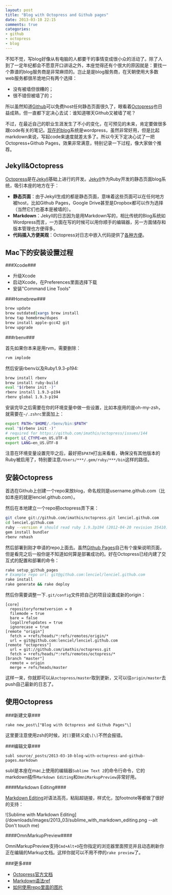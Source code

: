 ```yaml
---
layout: post
title: "Blog with Octopress and Github pages"
date: 2013-03-10 22:15
comments: true
categories:
- github
- octopress
- blog
---
```


不知不觉，写blog好像从有电脑的人都要干的事情变成很小众的活动了。除了人到了一定年纪都会不愿意开口讲话之外，本座觉得还有个很大的原因就是：要找一个靠谱的blog服务商是非常麻烦的。岂止是是blog服务商，在天朝使用大多数web服务都很吊诡地只有两个选择：

* 没有被墙但很糟的；
* 很不错但被墙了的；

所以虽然知道[Github](http://github.com)可以免费host任何静态页面很久了，眼看着[Octopress](http://octopress.org/)也日益成熟，但一直都下定决心去试：谁知道哪天Github又被墙了呢？

不过，在最近自己的职业生涯发生了不小的变化，在可预见的未来，肯定要做很多跟code有关的笔记。[现在的blog](https://lenciel.com)系统是wordpress，虽然非常好用，但是比起markdown来说，写起code来速度就差太多了。所以今天下定决心试了一把Octopress+Github Pages，效果非常满意，特别记录一下过程，像大家做个推荐。

Jekyll&Octopress
----------------

[Octopress](http://octopress.org/)是在[Jekyll](https://github.com/mojombo/jekyll)基础上进行的开发。[Jekyll](https://github.com/mojombo/jekyll)作为Ruby开发的静态页面blog系统，吸引本座的地方在于：

* **静态页面**：由于Jekyll生成的都是静态页面，意味着这些页面可以在任何地方被host，比如Github Pages，Google Drive甚至是Dropbox都可以作为选择（当然它们也基本是被墙的）。
* **Markdown**：Jekyll的日志因为是用Markdown写的，相比传统的Blog系统如Wordpress而言，一方面在写的时候可以用你顺手的编辑器，另一方面储存和版本管理也方便得多。
* **代码插入方便美观**：Octopress对日志中嵌入代码提供了[各种方便](http://octopress.org/docs/blogging/code/)。

Mac下的安装设置过程
-----------------

###Xcode###

* 升级Xcode
* 启动Xcode，在Preferences里面选择下载
* 安装"Command Line Tools"

###Homebrew###

``` bash
brew update
brew outdated|xargs brew install
brew tap homebrew/dupes
brew install apple-gcc42 git
brew upgrade
```

###rbenv###

首先如果你本来是用rvm，需要删除：

``` ruby
rvm implode
```

然后安装rbenv以及Ruby1.9.3-p194:

``` bash
brew install rbenv
brew install ruby-build
eval "$(rbenv init -)"
rbenv install 1.9.3-p194
rbenv global 1.9.3-p194
```

安装完毕之后需要在你的环境变量中做一些设置，比如本座用的是oh-my-zsh，就需要在`~/.zshrc`里面加上：

``` bash
export PATH="$HOME/.rbenv/bin:$PATH"
eval "$(rbenv init -)"
# required for https://github.com/imathis/octopress/issues/144
export LC_CTYPE=en_US.UTF-8
export LANG=en_US.UTF-8
```

注意在环境变量设置完毕之后，最好把`$PATH`打出来看看，确保没有其他版本的Ruby被启用了，特别要注意`/Users/***/.gem/ruby/***/bin`这样的路径。

安装Octopress
-------------

首选在Github上创建一个repo来放blog，命名规则是username.github.com（比如本座的就是lenciel.github.com）。

然后在本地建立一个repo把octopress弄下来：

``` bash
git clone git://github.com/imathis/octopress.git lenciel.github.com
cd lenciel.github.com
ruby --version # should read ruby 1.9.3p194 (2012-04-20 revision 35410) [x86_64-darwin12.2.0]
gem install bundler
rbenv rehash
```

然后部署到刚才申请的repo上面去。虽然[Github Pages](http://pages.github.com/)自己有个废柴说明页面，但是看完之后一般你是不知道如何算是部署成功的。好在Octopress已经内建了交互式的配置和部署的命令：

``` ruby
rake setup_github_pages
# Example repo url: git@github.com:lenciel/lenciel.github.com
rake install
rake generate && rake deploy
```

然后你需要调整一下`.git/config`文件把自己的项目设置成新的origin：

```
[core]
  repositoryformatversion = 0
  filemode = true
  bare = false
  logallrefupdates = true
  ignorecase = true
[remote "origin"]
  fetch = +refs/heads/*:refs/remotes/origin/*
  url = git@github.com:lenciel/lenciel.github.com
[remote "octopress"]
  url = git://github.com/imathis/octopress.git
  fetch = +refs/heads/*:refs/remotes/octopress/*
[branch "master"]
  remote = origin
  merge = refs/heads/master
```

这样一来，你就即可以从`octopress/master`取到更新，又可以往`origin/master`去push自己最新的日志了。

使用Octopress
-------------

###新建文章###

```
rake new_post\["Blog with Octopress and Github Pages"\]
```

这里要注意使用zsh的时候，对`[]`要转义成`\[\]`不然会报错。

###编辑文章###

```
subl source/_posts/2013-03-10-blog-with-octopress-and-github-pages.markdown
```

subl是本座在mac上使用的编辑器`Sublime Text 2`的命令行命令，它的markdown插件`Markdown Editing`和`OmniMarkupPreview`非常好用。

####Markdown Editing####

[Markdown Editing](http://ttscoff.github.com/MarkdownEditing/)对语法高亮，粘贴超链接，样式化，加footnote等都做了很好的支持：

![Sublime with Markdown Editing](/downloads/images/2013_03/sublime_with_markdown_editing.png --alt Don't touch me)

####OmniMarkupPreview####

OmniMarkupPreview支持`Cmd+Alt+O`在你指定的浏览器里面预览并且动态刷新你正在编辑的Markup文档。这样你就可以不用不停的`rake preview`了。

###更多###

* [Octopress官方文档](http://octopress.org/docs/)
* [Markdown语法ref](http://daringfireball.net/projects/markdown/)
* [如何使用repo里面的图片](https://github.com/imathis/octopress/issues/701#issuecomment-7664070)



